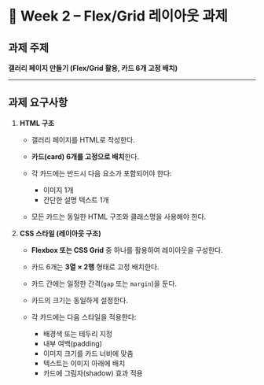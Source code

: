 # 📝 Week 2 – Flex/Grid 레이아웃 과제

## 과제 주제

**갤러리 페이지 만들기 (Flex/Grid 활용, 카드 6개 고정 배치)**

---

## 과제 요구사항

1. **HTML 구조**

   * 갤러리 페이지를 HTML로 작성한다.
   * **카드(card) 6개를 고정으로 배치**한다.
   * 각 카드에는 반드시 다음 요소가 포함되어야 한다:

     * 이미지 1개
     * 간단한 설명 텍스트 1개
   * 모든 카드는 동일한 HTML 구조와 클래스명을 사용해야 한다.

2. **CSS 스타일 (레이아웃 구조)**

   * **Flexbox 또는 CSS Grid** 중 하나를 활용하여 레이아웃을 구성한다.
   * 카드 6개는 **3열 × 2행** 형태로 고정 배치한다.
   * 카드 간에는 일정한 간격(`gap` 또는 `margin`)을 둔다.
   * 카드의 크기는 동일하게 설정한다.
   * 각 카드에는 다음 스타일을 적용한다:

     * 배경색 또는 테두리 지정
     * 내부 여백(padding)
     * 이미지 크기를 카드 너비에 맞춤
     * 텍스트는 이미지 아래에 배치
     * 카드에 그림자(shadow) 효과 적용

